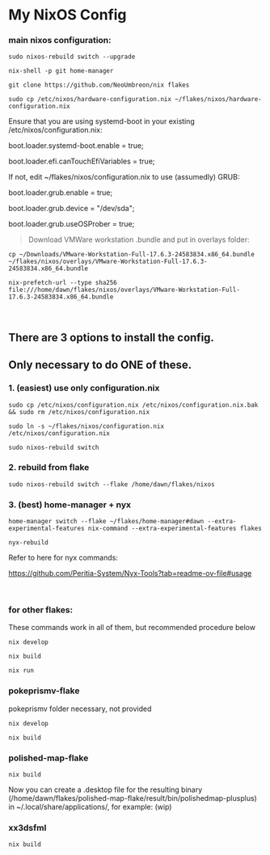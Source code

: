 # My NixOS Config

### main nixos configuration:

`sudo nixos-rebuild switch --upgrade`

`nix-shell -p git home-manager`

`git clone https://github.com/NeoUmbreon/nix flakes`

`sudo cp /etc/nixos/hardware-configuration.nix ~/flakes/nixos/hardware-configuration.nix`

Ensure that you are using systemd-boot in your existing /etc/nixos/configuration.nix:

boot.loader.systemd-boot.enable = true;

boot.loader.efi.canTouchEfiVariables = true;


If not, edit ~/flakes/nixos/configuration.nix to use (assumedly) GRUB:

boot.loader.grub.enable = true;

boot.loader.grub.device = "/dev/sda";

boot.loader.grub.useOSProber = true;

> Download VMWare workstation .bundle and put in overlays folder:

`cp ~/Downloads/VMware-Workstation-Full-17.6.3-24583834.x86_64.bundle ~/flakes/nixos/overlays/VMware-Workstation-Full-17.6.3-24583834.x86_64.bundle`

`nix-prefetch-url --type sha256 file:///home/dawn/flakes/nixos/overlays/VMware-Workstation-Full-17.6.3-24583834.x86_64.bundle`

<br/>

## There are 3 options to install the config. 
## Only necessary to do ONE of these.

### 1. (easiest) use only configuration.nix
`sudo cp /etc/nixos/configuration.nix /etc/nixos/configuration.nix.bak && sudo rm /etc/nixos/configuration.nix`

`sudo ln -s ~/flakes/nixos/configuration.nix /etc/nixos/configuration.nix`

`sudo nixos-rebuild switch`

### 2. rebuild from flake
`sudo nixos-rebuild switch --flake /home/dawn/flakes/nixos`

### 3. (best) home-manager + nyx
`home-manager switch --flake ~/flakes/home-manager#dawn --extra-experimental-features nix-command --extra-experimental-features flakes`

`nyx-rebuild`

Refer to here for nyx commands:

https://github.com/Peritia-System/Nyx-Tools?tab=readme-ov-file#usage

<br/>

### for other flakes:
These commands work in all of them, but recommended procedure below

`nix develop`

`nix build`

`nix run`

### pokeprismv-flake
pokeprismv folder necessary, not provided

`nix develop`

`nix build`

### polished-map-flake
`nix build`

Now you can create a .desktop file for the resulting binary (/home/dawn/flakes/polished-map-flake/result/bin/polishedmap-plusplus) in ~/.local/share/applications/, for example:
(wip)

### xx3dsfml
`nix build`
